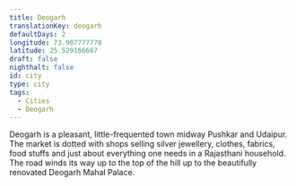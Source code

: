```yaml
---
title: Deogarh
translationKey: deogarh
defaultDays: 2
longitude: 73.907777778
latitude: 25.529166667
draft: false
nighthalt: false
id: city
type: city
tags:
  - Cities
  - Deogarh
---
```

Deogarh is a pleasant, little-frequented town midway Pushkar and Udaipur. The market is dotted with shops selling silver jewellery, clothes, fabrics, food stuffs and just about everything one needs in a Rajasthani household. The road winds its way up to the top of the hill up to the beautifully renovated Deogarh Mahal Palace.